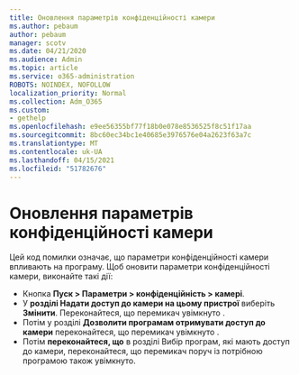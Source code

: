 ```yaml
---
title: Оновлення параметрів конфіденційності камери
ms.author: pebaum
author: pebaum
manager: scotv
ms.date: 04/21/2020
ms.audience: Admin
ms.topic: article
ms.service: o365-administration
ROBOTS: NOINDEX, NOFOLLOW
localization_priority: Normal
ms.collection: Adm_O365
ms.custom:
- gethelp
ms.openlocfilehash: e9ee56355bf77f18b0e078e8536525f8c51f17aa
ms.sourcegitcommit: 8bc60ec34bc1e40685e3976576e04a2623f63a7c
ms.translationtype: MT
ms.contentlocale: uk-UA
ms.lasthandoff: 04/15/2021
ms.locfileid: "51782676"
---
```

# <a name="update-your-cameras-privacy-settings"></a>Оновлення параметрів конфіденційності камери

Цей код помилки означає, що параметри конфіденційності камери впливають на програму. Щоб оновити параметри конфіденційності камери, виконайте такі дії:

- Кнопка **Пуск > Параметри > конфіденційність > камері**.
- У **розділі Надати доступ до камери на цьому пристрої** виберіть **Змінити**. Переконайтеся, що перемикач увімкнуто .
- Потім у розділі **Дозволити програмам отримувати доступ до камери** переконайтеся, що перемикач увімкнуто . 
- Потім **переконайтеся, що** в розділі Вибір програм, які мають доступ до камери, переконайтеся, що перемикач поруч із потрібною програмою також увімкнуто.
